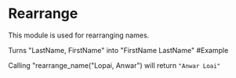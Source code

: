 Rearrange
=========
This module is used for rearranging names.

Turns "LastName, FirstName" into "FirstName LastName"
#Example

Calling "rearrange_name("Lopai, Anwar") will return `"Anwar Loai"`

